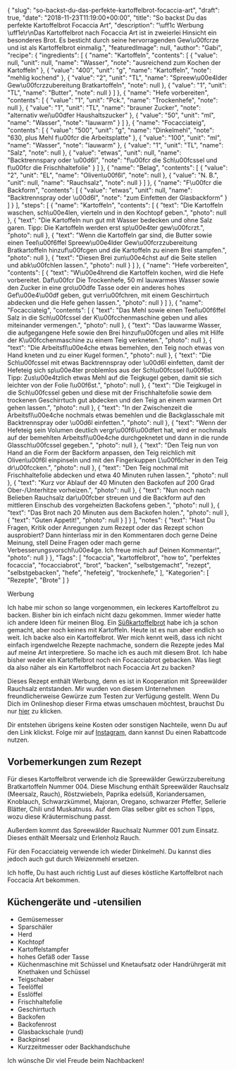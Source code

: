 {
    "slug": "so-backst-du-das-perfekte-kartoffelbrot-focaccia-art",
    "draft": true,
    "date": "2018-11-23T11:19:00+00:00",
    "title": "So backst Du das perfekte Kartoffelbrot Focaccia Art",
    "description": "\uff1c Werbung \uff1e\r\nDas Kartoffelbrot nach Focaccia Art ist in zweierlei Hinsicht ein besonderes Brot. Es besticht durch seine hervorragenden Gew\u00fcrze und ist als Kartoffelbrot einmalig.",
    "featuredImage": null,
    "author": "Gabi",
    "recipe": {
        "ingredients": [
            {
                "name": "Kartoffeln",
                "contents": [
                    {
                        "value": null,
                        "unit": null,
                        "name": "Wasser",
                        "note": "ausreichend zum Kochen der Kartoffeln"
                    },
                    {
                        "value": "400",
                        "unit": "g",
                        "name": "Kartoffeln",
                        "note": "mehlig kochend"
                    },
                    {
                        "value": "2",
                        "unit": "TL",
                        "name": "Spreew\u00e4lder Gew\u00fcrzzubereitung Bratkartoffeln",
                        "note": null
                    },
                    {
                        "value": "1",
                        "unit": "TL",
                        "name": "Butter",
                        "note": null
                    }
                ]
            },
            {
                "name": "Hefe vorbereiten",
                "contents": [
                    {
                        "value": "1",
                        "unit": "Pck.",
                        "name": "Trockenhefe",
                        "note": null
                    },
                    {
                        "value": "1",
                        "unit": "TL",
                        "name": "brauner Zucker",
                        "note": "alternativ wei\u00dfer Haushaltszucker"
                    },
                    {
                        "value": "50",
                        "unit": "ml",
                        "name": "Wasser",
                        "note": "lauwarm"
                    }
                ]
            },
            {
                "name": "Focacciateig",
                "contents": [
                    {
                        "value": "500",
                        "unit": "g",
                        "name": "Dinkelmehl",
                        "note": "630, plus Mehl f\u00fcr die Arbeitsplatte"
                    },
                    {
                        "value": "100",
                        "unit": "ml",
                        "name": "Wasser",
                        "note": "lauwarm"
                    },
                    {
                        "value": "1",
                        "unit": "TL",
                        "name": "Salz",
                        "note": null
                    },
                    {
                        "value": "etwas",
                        "unit": null,
                        "name": "Backtrennspary oder \u00d6l",
                        "note": "f\u00fcr die Sch\u00fcssel und f\u00fcr die Frischhaltefolie"
                    }
                ]
            },
            {
                "name": "Belag",
                "contents": [
                    {
                        "value": "2",
                        "unit": "EL",
                        "name": "Oliven\u00f6l",
                        "note": null
                    },
                    {
                        "value": "N. B.",
                        "unit": null,
                        "name": "Rauchsalz",
                        "note": null
                    }
                ]
            },
            {
                "name": "F\u00fcr die Backform",
                "contents": [
                    {
                        "value": "etwas",
                        "unit": null,
                        "name": "Backtrennspray oder \u00d6l",
                        "note": "zum Einfetten der Glasbackform"
                    }
                ]
            }
        ],
        "steps": [
            {
                "name": "Kartoffeln",
                "contents": [
                    {
                        "text": "Die Kartoffeln waschen, sch\u00e4len, vierteln und in den Kochtopf geben.",
                        "photo": null
                    },
                    {
                        "text": "Die Kartoffeln nun gut mit Wasser bedecken und ohne Salz garen. Tipp: Die Kartoffeln werden erst sp\u00e4ter gew\u00fcrzt.",
                        "photo": null
                    },
                    {
                        "text": "Wenn die Kartoffeln gar sind, die Butter sowie einen Teel\u00f6ffel Spreew\u00e4lder Gew\u00fcrzzubereitung Bratkartoffeln hinzuf\u00fcgen und die Kartoffeln zu einem Brei stampfen.",
                        "photo": null
                    },
                    {
                        "text": "Diesen Brei zun\u00e4chst auf die Seite stellen und abk\u00fchlen lassen.",
                        "photo": null
                    }
                ]
            },
            {
                "name": "Hefe vorbereiten",
                "contents": [
                    {
                        "text": "W\u00e4hrend die Kartoffeln kochen, wird die Hefe vorbereitet. Daf\u00fcr Die Trockenhefe, 50 ml lauwarmes Wasser sowie den Zucker in eine gro\u00dfe Tasse oder ein anderes hohes Gef\u00e4\u00df geben, gut verr\u00fchren, mit einem Geschirrtuch abdecken und die Hefe gehen lassen.",
                        "photo": null
                    }
                ]
            },
            {
                "name": "Focacciateig",
                "contents": [
                    {
                        "text": "Das Mehl sowie einen Teel\u00f6ffel Salz in die Sch\u00fcssel der K\u00fcchenmaschine geben und alles miteinander vermengen.",
                        "photo": null
                    },
                    {
                        "text": "Das lauwarme Wasser, die aufgegangene Hefe sowie den Brei hinzuf\u00fcgen und alles mit Hilfe der K\u00fcchenmaschine zu einem Teig verkneten.",
                        "photo": null
                    },
                    {
                        "text": "Die Arbeitsfl\u00e4che etwas bemehlen, den Teig noch etwas von Hand kneten und zu einer Kugel formen.",
                        "photo": null
                    },
                    {
                        "text": "Die Sch\u00fcssel mit etwas Backtrennspray oder \u00d6l einfetten, damit der Hefeteig sich sp\u00e4ter problemlos aus der Sch\u00fcssel l\u00f6st. Tipp: Zus\u00e4tzlich etwas Mehl auf die Teigkugel geben, damit sie sich leichter von der Folie l\u00f6st.",
                        "photo": null
                    },
                    {
                        "text": "Die Teigkugel in die Sch\u00fcssel geben und diese mit der Frischhaltefolie sowie dem trockenen Geschirrtuch gut abdecken und den Teig an einem warmen Ort gehen lassen.",
                        "photo": null
                    },
                    {
                        "text": "In der Zwischenzeit die Arbeitsfl\u00e4che nochmals etwas bemehlen und die Backglasschale mit Backtrennspray oder \u00d6l einfetten.",
                        "photo": null
                    },
                    {
                        "text": "Wenn der Hefeteig sein Volumen deutlich vergr\u00f6\u00dfert hat, wird er nochmals auf der bemehlten Arbeitsfl\u00e4che durchgeknetet und dann in die runde Glassch\u00fcssel gegeben.",
                        "photo": null
                    },
                    {
                        "text": "Den Teig nun von Hand an die Form der Backform anpassen, den Teig reichlich mit Oliven\u00f6l einpinseln und mit den Fingerkuppen L\u00f6cher in den Teig dr\u00fccken.",
                        "photo": null
                    },
                    {
                        "text": "Den Teig nochmal mit Frischhaltefolie abdecken und etwa 40 Minuten ruhen lassen.",
                        "photo": null
                    },
                    {
                        "text": "Kurz vor Ablauf der 40 Minuten den Backofen auf 200 Grad Ober-\/Unterhitze vorheizen.",
                        "photo": null
                    },
                    {
                        "text": "Nun noch nach Belieben Rauchsalz dar\u00fcber streuen und die Backform auf den mittleren Einschub des vorgeheizten Backofens geben.",
                        "photo": null
                    },
                    {
                        "text": "Das Brot nach 20 Minuten aus dem Backofen holen.",
                        "photo": null
                    },
                    {
                        "text": "Guten Appetit!",
                        "photo": null
                    }
                ]
            }
        ],
        "notes": {
            "text": "Hast Du Fragen, Kritik oder Anregungen zum Rezept oder das Rezept schon ausprobiert? Dann hinterlass mir in den Kommentaren doch gerne Deine Meinung, stell Deine Fragen oder mach gerne Verbesserungsvorschl\u00e4ge. Ich freue mich auf Deinen Kommentar!",
            "photo": null
        }
    },
    "Tags": [
        "focaccia",
        "kartoffelbrot",
        "how to",
        "perfektes focaccia",
        "focacciabrot",
        "brot",
        "backen",
        "selbstgemacht",
        "rezept",
        "selbstgebacken",
        "hefe",
        "hefeteig",
        "trockenhefe,"
    ],
    "Kategorien": [
        "Rezepte",
        "Brote"
    ]
}

Werbung

Ich habe mir schon so lange vorgenommen, ein leckeres  Kartoffelbrot zu backen. Bisher bin ich einfach nicht dazu gekommen. Immer wieder hatte ich andere Ideen für meinen Blog. Ein [Süßkartoffelbrot](https://kochfokus.de/artikel/suesskartoffelbrot/ "Süßkartoffelbrot") habe ich ja schon gemacht, aber noch keines mit Kartoffeln. Heute ist es nun aber endlich so weit. Ich backe also ein Kartoffelbrot. Wer mich kennt weiß, dass ich nicht einfach irgendwelche Rezepte nachmache, sondern die Rezepte jedes Mal auf meine Art interpretiere. So mache ich es auch mit diesem Brot. Ich habe bisher weder ein  Kartoffelbrot noch ein Focacciabrot gebacken. Was liegt da also näher als ein Kartoffelbrot nach Focaccia Art zu backen?

Dieses Rezept enthält Werbung, denn es ist in Kooperation mit Spreewälder Rauchsalz entstanden. Mir wurden von diesem Unternehmen freundlicherweise Gewürze zum Testen zur Verfügung gestellt. Wenn Du Dich im Onlineshop dieser Firma etwas umschauen möchtest, brauchst Du nur [hier](https://rauchsalz.eu/ "hier") zu klicken.

Dir entstehen übrigens keine Kosten oder sonstigen Nachteile, wenn Du auf den Link klickst. Folge mir auf [Instagram](https://www.instagram.com/kochfokus.de/ "Instagram"), dann kannst Du einen Rabattcode nutzen.

## Vorbemerkungen zum Rezept

Für dieses Kartoffelbrot verwende ich die Spreewälder Gewürzzubereitung Bratkartoffeln Nummer 004. Diese Mischung enthält Spreewälder Rauchsalz (Meersalz, Rauch), Röstzwiebeln, Paprika edelsüß, Koriandersamen, Knoblauch, Schwarzkümmel, Majoran, Oregano, schwarzer Pfeffer, Sellerie Blätter, Chili und Muskatnuss. Auf dem Glas selber gibt es schon Tipps, wozu diese Kräutermischung passt.

Außerdem kommt das Spreewälder Rauchsalz Nummer 001 zum Einsatz. Dieses enthält Meersalz und Erlenholz Rauch.

Für den Focacciateig verwende ich wieder Dinkelmehl. Du kannst dies jedoch auch gut durch Weizenmehl ersetzen.


Ich hoffe, Du hast auch richtig Lust auf dieses köstliche Kartoffelbrot nach Foccacia Art bekommen.


## Küchengeräte und -utensilien
- Gemüsemesser
- Sparschäler
- Herd
- Kochtopf
- Kartoffelstampfer
- hohes Gefäß oder Tasse
- Küchenmaschine mit Schüssel und Knetaufsatz oder Handrührgerät mit Knethaken und Schüssel
- Teigschaber
- Teelöffel
- Esslöffel
- Frischhaltefolie
- Geschirrtuch
- Backofen
- Backofenrost
- Glasbackschale (rund)
- Backpinsel
- Kurzzeitmesser oder Backhandschuhe

Ich wünsche Dir viel Freude beim Nachbacken!